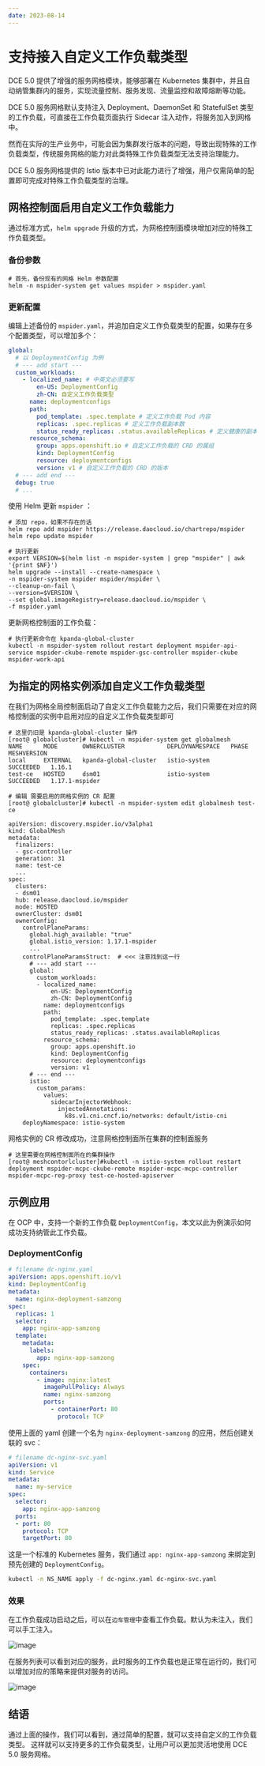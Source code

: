 ```yaml
---
date: 2023-08-14
---
```


# 支持接入自定义工作负载类型

DCE 5.0 提供了增强的服务网格模块，能够部署在 Kubernetes 集群中，并且自动纳管集群内的服务，实现流量控制、服务发现、流量监控和故障熔断等功能。

DCE 5.0 服务网格默认支持注入 Deployment、DaemonSet 和 StatefulSet 类型的工作负载，可直接在工作负载页面执行 Sidecar 注入动作，将服务加入到网格中。

然而在实际的生产业务中，可能会因为集群发行版本的问题，导致出现特殊的工作负载类型，传统服务网格的能力对此类特殊工作负载类型无法支持治理能力。

DCE 5.0 服务网格提供的 Istio 版本中已对此能力进行了增强，用户仅需简单的配置即可完成对特殊工作负载类型的治理。

## 网格控制面启用自定义工作负载能力

通过标准方式，`helm upgrade` 升级的方式，为网格控制面模块增加对应的特殊工作负载类型。

### 备份参数

```shell
# 首先，备份现有的网格 Helm 参数配置
helm -n mspider-system get values mspider > mspider.yaml
```

### 更新配置

编辑上述备份的 `mspider.yaml`，并追加自定义工作负载类型的配置，如果存在多个配置类型，可以增加多个：

```yaml
global:
  # 以 DeploymentConfig 为例
  # --- add start ---
  custom_workloads:
    - localized_name: # 中英文必须要写
        en-US: DeploymentConfig
        zh-CN: 自定义工作负载类型
      name: deploymentconfigs
      path:
        pod_template: .spec.template # 定义工作负载 Pod 内容
        replicas: .spec.replicas # 定义工作负载副本数
        status_ready_replicas: .status.availableReplicas # 定义健康的副本数
      resource_schema:
        group: apps.openshift.io # 自定义工作负载的 CRD 的属组
        kind: DeploymentConfig
        resource: deploymentconfigs
        version: v1 # 自定义工作负载的 CRD 的版本
  # --- add end ---
  debug: true
  # ...
```

使用 Helm 更新 `mspider` ：

```shell
# 添加 repo，如果不存在的话
helm repo add mspider https://release.daocloud.io/chartrepo/mspider
helm repo update mspider

# 执行更新
export VERSION=$(helm list -n mspider-system | grep "mspider" | awk '{print $NF}')
helm upgrade --install --create-namespace \
-n mspider-system mspider mspider/mspider \
--cleanup-on-fail \
--version=$VERSION \
--set global.imageRegistry=release.daocloud.io/mspider \
-f mspider.yaml
```

更新网格控制面的工作负载：

```shell
# 执行更新命令在 kpanda-global-cluster
kubectl -n mspider-system rollout restart deployment mspider-api-service mspider-ckube-remote mspider-gsc-controller mspider-ckube mspider-work-api
```

## 为指定的网格实例添加自定义工作负载类型

在我们为网格全局控制面启动了自定义工作负载能力之后，我们只需要在对应的网格控制面的实例中启用对应的自定义工作负载类型即可

```shell
# 这里仍旧是 kpanda-global-cluster 操作
[root@ globalcluster]# kubectl -n mspider-system get globalmesh
NAME      MODE       OWNERCLUSTER            DEPLOYNAMESPACE   PHASE       MESHVERSION
local     EXTERNAL   kpanda-global-cluster   istio-system      SUCCEEDED   1.16.1
test-ce   HOSTED     dsm01                   istio-system      SUCCEEDED   1.17.1-mspider

# 编辑 需要启用的网格实例的 CR 配置
[root@ globalcluster]# kubectl -n mspider-system edit globalmesh test-ce

apiVersion: discovery.mspider.io/v3alpha1
kind: GlobalMesh
metadata:
  finalizers:
  - gsc-controller
  generation: 31
  name: test-ce
  ...
spec:
  clusters:
  - dsm01
  hub: release.daocloud.io/mspider
  mode: HOSTED
  ownerCluster: dsm01
  ownerConfig:
    controlPlaneParams:
      global.high_available: "true"
      global.istio_version: 1.17.1-mspider
      ...
    controlPlaneParamsStruct:  # <<< 注意找到这一行
      # --- add start ---
      global:
        custom_workloads:
        - localized_name:
            en-US: DeploymentConfig
            zh-CN: DeploymentConfig
          name: deploymentconfigs
          path:
            pod_template: .spec.template
            replicas: .spec.replicas
            status_ready_replicas: .status.availableReplicas
          resource_schema:
            group: apps.openshift.io
            kind: DeploymentConfig
            resource: deploymentconfigs
            version: v1
      # --- end ---
      istio:
        custom_params:
          values:
            sidecarInjectorWebhook:
              injectedAnnotations:
                k8s.v1.cni.cncf.io/networks: default/istio-cni
    deployNamespace: istio-system
```

网格实例的 CR 修改成功，注意网格控制面所在集群的控制面服务

```shell
# 这里需要在网格控制面所在的集群操作
[root@ meshcontorlcluster]#kubectl -n istio-system rollout restart deployment mspider-mcpc-ckube-remote mspider-mcpc-mcpc-controller mspider-mcpc-reg-proxy test-ce-hosted-apiserver
```

## 示例应用

在 OCP 中，支持一个新的工作负载 `DeploymentConfig`，本文以此为例演示如何成功支持纳管此工作负载。

### DeploymentConfig

```yaml
# filename dc-nginx.yaml
apiVersion: apps.openshift.io/v1
kind: DeploymentConfig
metadata:
  name: nginx-deployment-samzong
spec:
  replicas: 1
  selector:
    app: nginx-app-samzong
  template:
    metadata:
      labels:
        app: nginx-app-samzong
    spec:
      containers:
        - image: nginx:latest
          imagePullPolicy: Always
          name: nginx-samzong
          ports:
            - containerPort: 80
              protocol: TCP
```

使用上面的 yaml 创建一个名为 `nginx-deployment-samzong` 的应用，然后创建关联的 svc：

```yaml
# filename dc-nginx-svc.yaml
apiVersion: v1
kind: Service
metadata:
  name: my-service
spec:
  selector:
    app: nginx-app-samzong
  ports:
  - port: 80
    protocol: TCP
    targetPort: 80
```

这是一个标准的 Kubernetes 服务，我们通过 `app: nginx-app-samzong` 来绑定到预先创建的 `DeploymentConfig`。

```bash
kubectl -n NS_NAME apply -f dc-nginx.yaml dc-nginx-svc.yaml
```

### 效果

在工作负载成功启动之后，可以在`边车管理`中查看工作负载。默认为未注入，我们可以手工注入。

![image](../images/custom-workloads-01.png)

在服务列表可以看到对应的服务，此时服务的工作负载也是正常在运行的，我们可以增加对应的策略来提供对服务的访问。

![image](../images/custom-workloads-02.png)

## 结语

通过上面的操作，我们可以看到，通过简单的配置，就可以支持自定义的工作负载类型。
这样就可以支持更多的工作负载类型，让用户可以更加灵活地使用 DCE 5.0 服务网格。
